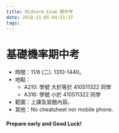 ```yaml
---
title: Midterm Exam 期中考
date: 2018-11-05 04:51:37
tags:
---
```

# 基礎機率期中考 
* 時間：11/6 (二). 1310-1440。 
* 地點：
	- A210: 學號  大於等於  410511322 同學
	- A316: 學號   小於 410511322 同學
* 範圍：上課及習題內容。
* 其他：No cheatsheet nor mobile phone. 

#### Prepare early and Good Luck!